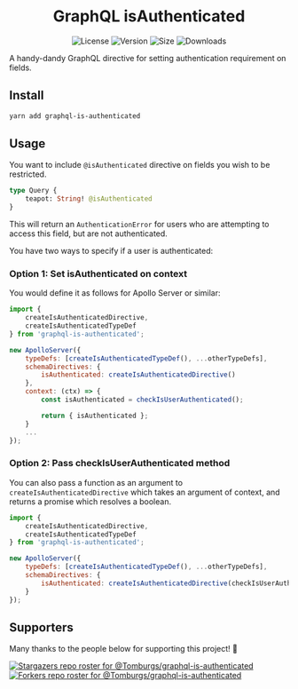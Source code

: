 <h1 align="center">GraphQL isAuthenticated</h1>
<p align="center">
    <img alt="License" src="https://img.shields.io/github/license/Tomburgs/graphql-is-authenticated?label=License">
    <img alt="Version" src="https://img.shields.io/github/package-json/v/Tomburgs/graphql-is-authenticated?label=Version">
    <img alt="Size" src="https://img.shields.io/bundlephobia/min/graphql-is-authenticated?label=Size">
    <img alt="Downloads" src="https://img.shields.io/npm/dm/graphql-is-authenticated?label=Downloads">
</p>

A handy-dandy GraphQL directive for setting authentication requirement on fields.

## Install

```bash
yarn add graphql-is-authenticated
```

## Usage

You want to include `@isAuthenticated` directive on fields you wish to be restricted.

```graphql
type Query {
    teapot: String! @isAuthenticated
}
```

This will return an `AuthenticationError` for users who are attempting to access this field, but are not authenticated.

You have two ways to specify if a user is authenticated:

### Option 1: Set isAuthenticated on context

You would define it as follows for Apollo Server or similar:

```js
import { 
    createIsAuthenticatedDirective,
    createIsAuthenticatedTypeDef
} from 'graphql-is-authenticated';

new ApolloServer({
    typeDefs: [createIsAuthenticatedTypeDef(), ...otherTypeDefs],
    schemaDirectives: {
        isAuthenticated: createIsAuthenticatedDirective()
    },
    context: (ctx) => {
        const isAuthenticated = checkIsUserAuthenticated();

        return { isAuthenticated };
    }
    ...
});
```

### Option 2: Pass checkIsUserAuthenticated method

You can also pass a function as an argument to `createIsAuthenticatedDirective` which takes an argument of context, and returns a promise which resolves a boolean.

```js
import { 
    createIsAuthenticatedDirective,
    createIsAuthenticatedTypeDef
} from 'graphql-is-authenticated';

new ApolloServer({
    typeDefs: [createIsAuthenticatedTypeDef(), ...otherTypeDefs],
    schemaDirectives: {
        isAuthenticated: createIsAuthenticatedDirective(checkIsUserAuthenticated)
    }
});
```

## Supporters

Many thanks to the people below for supporting this project! 🎉

[![Stargazers repo roster for @Tomburgs/graphql-is-authenticated](https://reporoster.com/stars/Tomburgs/graphql-is-authenticated)](https://github.com/Tomburgs/graphql-is-authenticated/stargazers)
[![Forkers repo roster for @Tomburgs/graphql-is-authenticated](https://reporoster.com/forks/Tomburgs/graphql-is-authenticated)](https://github.com/Tomburgs/graphql-is-authenticated/network/members)
